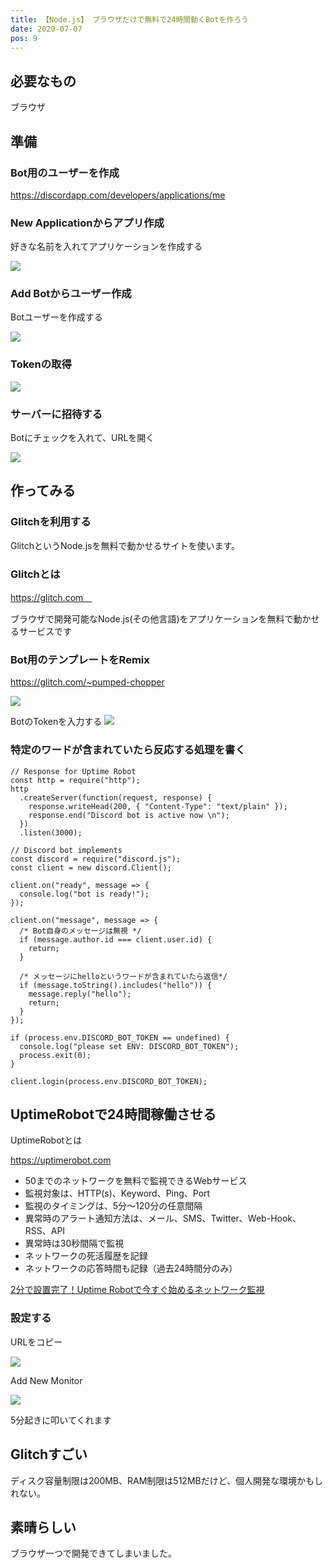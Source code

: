 ```yaml
---
title: 【Node.js】 ブラウザだけで無料で24時間動くBotを作ろう
date: 2020-07-07
pos: 9
---
```


## 必要なもの
ブラウザ

## 準備

### Bot用のユーザーを作成

https://discordapp.com/developers/applications/me

### New Applicationからアプリ作成

好きな名前を入れてアプリケーションを作成する

![](https://i.imgur.com/dFlUKuD.png)

### Add Botからユーザー作成

Botユーザーを作成する

![](https://i.imgur.com/Bb93BC3.png)

### Tokenの取得
![](https://i.imgur.com/v0iWxn3.png)

### サーバーに招待する

Botにチェックを入れて、URLを開く

![](https://i.imgur.com/Ue5279W.png)

## 作ってみる

### Glitchを利用する

GlitchというNode.jsを無料で動かせるサイトを使います。

### Glitchとは
https://glitch.com　

ブラウザで開発可能なNode.js(その他言語)をアプリケーションを無料で動かせるサービスです

### Bot用のテンプレートをRemix
https://glitch.com/~pumped-chopper

![](https://i.imgur.com/ndzbqu4.png)

BotのTokenを入力する
![](https://i.imgur.com/Ldk39v1.png)

### 特定のワードが含まれていたら反応する処理を書く

```js[main.js]
// Response for Uptime Robot
const http = require("http");
http
  .createServer(function(request, response) {
    response.writeHead(200, { "Content-Type": "text/plain" });
    response.end("Discord bot is active now \n");
  })
  .listen(3000);

// Discord bot implements
const discord = require("discord.js");
const client = new discord.Client();

client.on("ready", message => {
  console.log("bot is ready!");
});

client.on("message", message => {
  /* Bot自身のメッセージは無視 */
  if (message.author.id === client.user.id) {
    return;
  }

  /* メッセージにhelloというワードが含まれていたら返信*/
  if (message.toString().includes("hello")) {
    message.reply("hello");
    return;
  }
});

if (process.env.DISCORD_BOT_TOKEN == undefined) {
  console.log("please set ENV: DISCORD_BOT_TOKEN");
  process.exit(0);
}

client.login(process.env.DISCORD_BOT_TOKEN);
```

## UptimeRobotで24時間稼働させる

UptimeRobotとは

https://uptimerobot.com

* 50までのネットワークを無料で監視できるWebサービス
* 監視対象は、HTTP(s)、Keyword、Ping、Port
* 監視のタイミングは、5分〜120分の任意間隔
* 異常時のアラート通知方法は、メール、SMS、Twitter、Web-Hook、RSS、API
* 異常時は30秒間隔で監視
* ネットワークの死活履歴を記録
* ネットワークの応答時間も記録（過去24時間分のみ）

[2分で設置完了！Uptime Robotで今すぐ始めるネットワーク監視](https://liginc.co.jp/web/tool/other-tool/92760)

### 設定する

URLをコピー

![](https://i.imgur.com/YnCvA3U.png)

Add New Monitor

![](https://i.imgur.com/IdkyYzV.png)

5分起きに叩いてくれます

## Glitchすごい
ディスク容量制限は200MB、RAM制限は512MBだけど、個人開発な環境かもしれない。

## 素晴らしい
ブラウザ一つで開発できてしまいました。